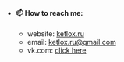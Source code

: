 #
- #### 📫 How to reach me:
  - website: [ketlox.ru](http://ketlox.ru)
  - email: ketlox.ru@gmail.com
  - vk.com: [click here](https://vk.com)
#
<!--
**Ketlox/Ketlox** is a ✨ _special_ ✨ repository because its `README.md` (this file) appears on your GitHub profile.

Here are some ideas to get you started:

- 🔭 I’m currently working on ...
- 🌱 I’m currently learning ...
- 👯 I’m looking to collaborate on ...
- 🤔 I’m looking for help with ...
- 💬 Ask me about ...
- 📫 How to reach me: ...
- 😄 Pronouns: ...
- ⚡ Fun fact: ...
-->
